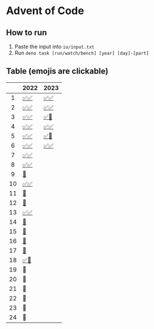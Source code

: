 # Advent of Code

## How to run

1. Paste the input into `io/input.txt`
2. Run `deno task [run/watch/bench] [year] [day]-[part]`

## Table (emojis are clickable)

|     | 2022                                 | 2023                               |
| :-: | ------------------------------------ | ---------------------------------- |
|  1  | [✅](2022/1-1.ts)[✅](2022/1-2.ts)   | [✅](2023/1-1.ts)[✅](2023/1-2.ts) |
|  2  | [✅](2022/2-1.ts)[✅](2022/2-2.ts)   | [✅](2023/2-1.ts)[✅](2023/2-2.ts) |
|  3  | [✅](2022/3-1.ts)[✅](2022/3-2.ts)   | [✅](2023/3-1.ts)[🔴](2023/3-2.ts) |
|  4  | [✅](2022/4-1.ts)[✅](2022/4-2.ts)   | [✅](2023/4-1.ts)[✅](2023/4-2.ts) |
|  5  | [✅](2022/5-1.ts)[✅](2022/5-2.ts)   | [✅](2023/5-1.ts)[🔴](2023/5-2.ts) |
|  6  | [✅](2022/6-1.ts)[✅](2022/6-2.ts)   | [✅](2023/6-1.ts)[✅](2023/6-2.ts) |
|  7  | [✅](2022/7-1.ts)[✅](2022/7-2.ts)   |                                    |
|  8  | [✅](2022/8-1.ts)[✅](2022/8-2.ts)   |                                    |
|  9  | [🔴](2022/9-1.ts)                    |                                    |
| 10  | [✅](2022/10-1.ts)[✅](2022/10-2.ts) |                                    |
| 11  | [🔴](2022/11-1.ts)                   |                                    |
| 12  | [🔴](2022/12-1.ts)                   |                                    |
| 13  | [✅](2022/13-1.ts)[✅](2022/13-2.ts) |                                    |
| 14  | [🔴](2022/14-1.ts)                   |                                    |
| 15  | [🔴](2022/15-1.ts)                   |                                    |
| 16  | [🔴](2022/16-1.ts)                   |                                    |
| 17  | [🔴](2022/17-1.ts)                   |                                    |
| 18  | [✅](2022/18-1.ts)[🔴](2022/18-2.ts) |                                    |
| 19  | 🔴                                   |                                    |
| 20  | 🔴                                   |                                    |
| 21  | 🔴                                   |                                    |
| 22  | 🔴                                   |                                    |
| 23  | 🔴                                   |                                    |
| 24  | 🔴                                   |                                    |
